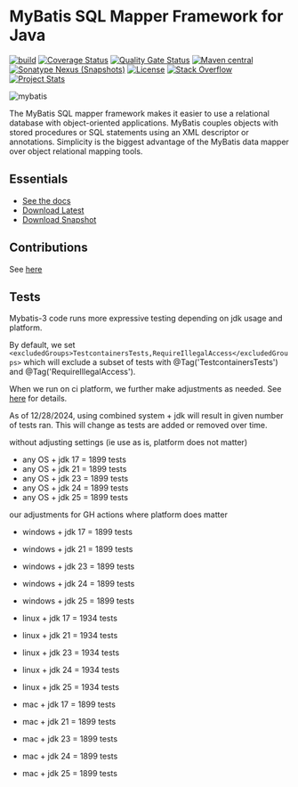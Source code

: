 MyBatis SQL Mapper Framework for Java
=====================================

[![build](https://github.com/mybatis/mybatis-3/actions/workflows/ci.yaml/badge.svg)](https://github.com/mybatis/mybatis-3/actions?query=workflow%3A%22Java+CI%22)
[![Coverage Status](https://coveralls.io/repos/mybatis/mybatis-3/badge.svg?branch=master&service=github)](https://coveralls.io/github/mybatis/mybatis-3?branch=master)
[![Quality Gate Status](https://sonarcloud.io/api/project_badges/measure?project=mybatis_mybatis-3&metric=alert_status)](https://sonarcloud.io/summary/new_code?id=mybatis_mybatis-3)
[![Maven central](https://maven-badges.herokuapp.com/maven-central/org.mybatis/mybatis/badge.svg)](https://maven-badges.herokuapp.com/maven-central/org.mybatis/mybatis)
[![Sonatype Nexus (Snapshots)](https://img.shields.io/nexus/s/https/oss.sonatype.org/org.mybatis/mybatis.svg)](https://oss.sonatype.org/content/repositories/snapshots/org/mybatis/mybatis/)
[![License](https://img.shields.io/:license-apache-brightgreen.svg)](https://www.apache.org/licenses/LICENSE-2.0.html)
[![Stack Overflow](https://img.shields.io/:stack%20overflow-mybatis-brightgreen.svg)](https://stackoverflow.com/questions/tagged/mybatis)
[![Project Stats](https://www.openhub.net/p/mybatis/widgets/project_thin_badge.gif)](https://www.openhub.net/p/mybatis)

![mybatis](https://mybatis.org/images/mybatis-logo.png)

The MyBatis SQL mapper framework makes it easier to use a relational database with object-oriented applications.
MyBatis couples objects with stored procedures or SQL statements using an XML descriptor or annotations.
Simplicity is the biggest advantage of the MyBatis data mapper over object relational mapping tools.

Essentials
----------

* [See the docs](https://mybatis.org/mybatis-3)
* [Download Latest](https://github.com/mybatis/mybatis-3/releases)
* [Download Snapshot](https://oss.sonatype.org/content/repositories/snapshots/org/mybatis/mybatis/)

Contributions
-------------

See [here](CONTRIBUTING.md)

Tests
-----

Mybatis-3 code runs more expressive testing depending on jdk usage and platform.

By default, we set ```<excludedGroups>TestcontainersTests,RequireIllegalAccess</excludedGroups>``` which will exclude a subset of tests with @Tag('TestcontainersTests') and @Tag('RequireIllegalAccess').

When we run on ci platform, we further make adjustments as needed.  See [here](.github/workflows/ci.yaml) for details.

As of 12/28/2024, using combined system + jdk will result in given number of tests ran.  This will change as tests are added or removed over time.

without adjusting settings (ie use as is, platform does not matter)

- any OS + jdk 17 = 1899 tests
- any OS + jdk 21 = 1899 tests
- any OS + jdk 23 = 1899 tests
- any OS + jdk 24 = 1899 tests
- any OS + jdk 25 = 1899 tests

our adjustments for GH actions where platform does matter

- windows + jdk 17 = 1899 tests
- windows + jdk 21 = 1899 tests
- windows + jdk 23 = 1899 tests
- windows + jdk 24 = 1899 tests
- windows + jdk 25 = 1899 tests

- linux + jdk 17 = 1934 tests
- linux + jdk 21 = 1934 tests
- linux + jdk 23 = 1934 tests
- linux + jdk 24 = 1934 tests
- linux + jdk 25 = 1934 tests

- mac + jdk 17 = 1899 tests
- mac + jdk 21 = 1899 tests
- mac + jdk 23 = 1899 tests
- mac + jdk 24 = 1899 tests
- mac + jdk 25 = 1899 tests
